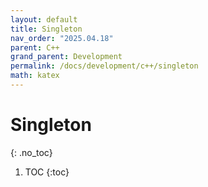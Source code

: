 ```yaml
---
layout: default
title: Singleton
nav_order: "2025.04.18"
parent: C++
grand_parent: Development
permalink: /docs/development/c++/singleton
math: katex
---
```



# **Singleton**
{: .no_toc}

1. TOC
{:toc}
